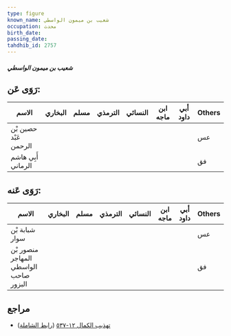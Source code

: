 ```yaml
---
type: figure
known_name: شعيب بن ميمون الواسطي
occupation: محدث
birth_date:
passing_date:
tahdhib_id: 2757
---
```

##### شعيب بن ميمون الواسطي

## رَوَى عَن:
| الاسم                 | البخاري | مسلم | الترمذي | النسائي | ابن ماجه | أبي داود | Others |
| --------------------- | ------- | ---- | ------- | ------- | -------- | -------- | ------ |
| حصين بْن عَبْد الرحمن |         |      |         |         |          |          | عس     |
| أَبِي هاشم الرماني    |         |      |         |         |          |          | فق     |
## رَوَى عَنه:
| الاسم                                 | البخاري | مسلم | الترمذي | النسائي | ابن ماجه | أبي داود | Others |
| ------------------------------------- | ------- | ---- | ------- | ------- | -------- | -------- | ------ |
| شبابة بْن سوار                        |         |      |         |         |          |          | عس     |
| منصور بْن المهاجر الواسطي صاحب البزور |         |      |         |         |          |          | فق     |
## مراجع
- [تهذيب الكمال ١٢-٥٣٧](obsidian://open?vault=Tahdhib-al-Kamal&file=Figures/٢٧٥٧-شعيب%20بن%20ميمون%20الواسطي) ([رابط الشاملة](https://shamela.ws/book/3722/6310))